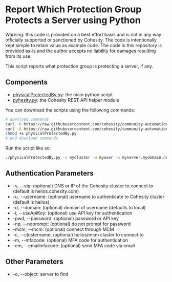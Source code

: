 # Report Which Protection Group Protects a Server using Python

Warning: this code is provided on a best effort basis and is not in any way officially supported or sanctioned by Cohesity. The code is intentionally kept simple to retain value as example code. The code in this repository is provided as-is and the author accepts no liability for damages resulting from its use.

This script reports what protection group is protecting a server, if any.

## Components

* [physicalProtectedBy.py](https://raw.githubusercontent.com/cohesity/community-automation-samples/main/python/physicalProtectedBy/physicalProtectedBy.py): the main python script
* [pyhesity.py](https://raw.githubusercontent.com/cohesity/community-automation-samples/main/python/pyhesity/pyhesity.py): the Cohesity REST API helper module

You can download the scripts using the following commands:

```bash
# download commands
curl -O https://raw.githubusercontent.com/cohesity/community-automation-samples/main/python/physicalProtectedBy/physicalProtectedBy.py
curl -O https://raw.githubusercontent.com/cohesity/community-automation-samples/main/python/pyhesity.py
chmod +x physicalProtectedBy.py
# end download commands
```

Run the script like so:

```bash
./physicalProtectedBy.py -v mycluster -u myuser -o myserver.mydomain.net
```

## Authentication Parameters

* -v, --vip: (optional) DNS or IP of the Cohesity cluster to connect to (default is helios.cohesity.com)
* -u, --username: (optional) username to authenticate to Cohesity cluster (default is helios)
* -d, --domain: (optional) domain of username (defaults to local)
* -i, --useApiKey: (optional) use API key for authentication
* -pwd, --password: (optional) password or API key
* -np, --noprompt: (optional) do not prompt for password
* -mcm, --mcm: (optional) connect through MCM
* -c, --clustername: (optional) helios/mcm cluster to connect to
* -m, --mfacode: (optional) MFA code for authentication
* -em, --emailmfacode: (optional) send MFA code via email

## Other Parameters

* -o, --object: server to find
